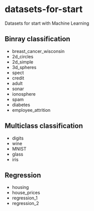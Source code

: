 # datasets-for-start
Datasets for start with Machine Learning

## Binray classification
 
 - breast_cancer_wisconsin
 - 2d_circles
 - 2d_simple
 - 3d_spheres
 - spect
 - credit
 - adult
 - sonar
 - ionosphere
 - spam
 - diabetes
 - employee_attrition

## Multiclass classification

 - digits
 - wine
 - MNIST
 - glass
 - iris

## Regression

 - housing
 - house_prices
 - regression_1
 - regression_2
